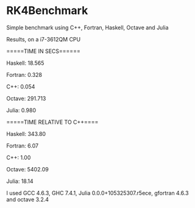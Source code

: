 RK4Benchmark
============

Simple benchmark using C++, Fortran, Haskell, Octave and Julia



Results, on a i7-3612QM CPU


=====TIME IN SECS======

Haskell: 18.565

Fortran: 0.328

C++: 0.054

Octave: 291.713 

Julia: 0.980


=====TIME RELATIVE TO C++====

Haskell: 343.80

Fortran: 6.07

C++: 1.00

Octave: 5402.09

Julia: 18.14



I used GCC 4.6.3, GHC 7.4.1, Julia 0.0.0+105325307.r5ece, gfortran 4.6.3 and octave 3.2.4
